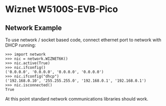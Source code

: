 # Wiznet W5100S-EVB-Pico

## Network Example

To use network / socket based code, connect ethernet port to network with DHCP running:

```
>>> import network
>>> nic = network.WIZNET6K()
>>> nic.active(True)
>>> nic.ifconfig()
('0.0.0.0', '0.0.0.0', '0.0.0.0', '0.0.0.0')
>>> nic.ifconfig("dhcp")
('192.168.0.10', '255.255.255.0', '192.168.0.1', '192.168.0.1')
>>> nic.isconnected()
True
```
At this point standard network communications libraries should work.